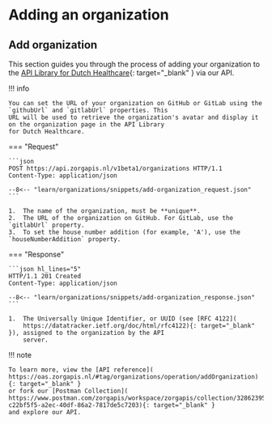 ﻿# Adding an organization

## Add organization

This section guides you through the process of adding your organization to the [API Library for Dutch Healthcare](
https://www.zorgapis.nl/){: target="_blank" } via our API.

!!! info

    You can set the URL of your organization on GitHub or GitLab using the `githubUrl` and `gitlabUrl` properties. This
    URL will be used to retrieve the organization's avatar and display it on the organization page in the API Library
    for Dutch Healthcare.

=== "Request"

    ```json
    POST https://api.zorgapis.nl/v1beta1/organizations HTTP/1.1
    Content-Type: application/json

    --8<-- "learn/organizations/snippets/add-organization_request.json"
    ```

    1.  The name of the organization, must be **unique**.
    2.  The URL of the organization on GitHub. For GitLab, use the `gitlabUrl` property.
    3.  To set the house number addition (for example, 'A'), use the `houseNumberAddition` property.

=== "Response"

    ```json hl_lines="5"
    HTTP/1.1 201 Created
    Content-Type: application/json

    --8<-- "learn/organizations/snippets/add-organization_response.json"
    ```

    1.  The Universally Unique Identifier, or UUID (see [RFC 4122](
        https://datatracker.ietf.org/doc/html/rfc4122){: target="_blank" }), assigned to the organization by the API
        server.

!!! note

    To learn more, view the [API reference](
    https://oas.zorgapis.nl/#tag/organizations/operation/addOrganization){: target="_blank" }
    or fork our [Postman Collection](
    https://www.postman.com/zorgapis/workspace/zorgapis/collection/32862395-c22bf5f5-a2ec-40df-86a2-7817de5c7203){: target="_blank" }
    and explore our API.